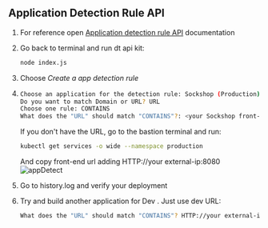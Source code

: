 ## Application Detection Rule API

1. For reference open <a href="https://www.dynatrace.com/support/help/dynatrace-api/configuration-api/rum/application-detection-configuration/post-rule" target="_blank">Application detection rule API</a> documentation

2. Go back to terminal and run dt api kit:

    ```bash
    node index.js
    ```

3. Choose *Create a app detection rule*

4. ```bash
   Choose an application for the detection rule: Sockshop (Production)
   Do you want to match Domain or URL? URL
   Choose one rule: CONTAINS
   What does the "URL" should match "CONTAINS"?: <your Sockshop front-end external IP saved before>   

    ```
   
   If you don't have the URL, go to the bastion terminal and run: 
    ```bash
    kubectl get services -o wide --namespace production
    ```
    And copy front-end url adding HTTP://your external-ip:8080<br>
    ![appDetect](../../assets/images/appDetect.png)

5. Go to history.log and verify your deployment

6. Try and build another application for Dev . Just use dev URL:

    ```bash
    What does the "URL" should match "CONTAINS"? HTTP://your external-ip:8080
    ```